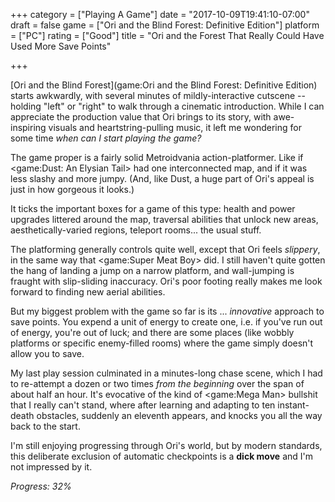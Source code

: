 +++
category = ["Playing A Game"]
date = "2017-10-09T19:41:10-07:00"
draft = false
game = ["Ori and the Blind Forest: Definitive Edition"]
platform = ["PC"]
rating = ["Good"]
title = "Ori and the Forest That Really Could Have Used More Save Points"

+++

[Ori and the Blind Forest](game:Ori and the Blind Forest: Definitive Edition) starts awkwardly, with several minutes of mildly-interactive cutscene -- holding "left" or "right" to walk through a cinematic introduction.  While I can appreciate the production value that Ori brings to its story, with awe-inspiring visuals and heartstring-pulling music, it left me wondering for some time <i>when can I start playing the game?</i>

The game proper is a fairly solid Metroidvania action-platformer.  Like if <game:Dust: An Elysian Tail> had one interconnected map, and if it was less slashy and more jumpy.  (And, like Dust, a huge part of Ori's appeal is just in how gorgeous it looks.)

It ticks the important boxes for a game of this type: health and power upgrades littered around the map, traversal abilities that unlock new areas, aesthetically-varied regions, teleport rooms... the usual stuff.

The platforming generally controls quite well, except that Ori feels <i>slippery</i>, in the same way that <game:Super Meat Boy> did.  I still haven't quite gotten the hang of landing a jump on a narrow platform, and wall-jumping is fraught with slip-sliding inaccuracy.  Ori's poor footing really makes me look forward to finding new aerial abilities.

But my biggest problem with the game so far is its ... <i>innovative</i> approach to save points.  You expend a unit of energy to create one, i.e. if you've run out of energy, you're out of luck; and there are some places (like wobbly platforms or specific enemy-filled rooms) where the game simply doesn't allow you to save.

My last play session culminated in a minutes-long chase scene, which I had to re-attempt a dozen or two times <i>from the beginning</i> over the span of about half an hour.  It's evocative of the kind of <game:Mega Man> bullshit that I really can't stand, where after learning and adapting to ten instant-death obstacles, suddenly an eleventh appears, and knocks you all the way back to the start.

I'm still enjoying progressing through Ori's world, but by modern standards, this deliberate exclusion of automatic checkpoints is a <b>dick move</b> and I'm not impressed by it.

<i>Progress: 32\%</i>

